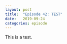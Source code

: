 ```yaml
---
layout: post
title:  "Episode 42: TEST"
date:   2019-09-24
categories: episode
---
```


This is a test.